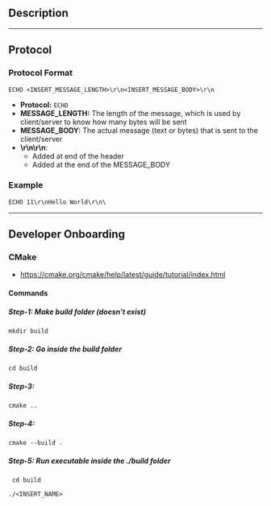 ## Description


---
## Protocol

### Protocol Format

    ECHO <INSERT_MESSAGE_LENGTH>\r\n<INSERT_MESSAGE_BODY>\r\n

* **Protocol:** `ECHO`
* **MESSAGE_LENGTH:** The length of the message, which is used by client/server to know how many bytes will be sent
* **MESSAGE_BODY:** The actual message (text or bytes) that is sent to the client/server
* **\r\n\r\n**:
  * Added at end of the header
  * Added at the end of the MESSAGE_BODY

### Example

    ECHO 11\r\nHello World\r\n\

---
## Developer Onboarding 

### CMake

* https://cmake.org/cmake/help/latest/guide/tutorial/index.html

#### Commands

##### Step-1: Make build folder (doesn't exist)

    mkdir build

##### Step-2: Go inside the build folder
    
    cd build

##### Step-3: 

    cmake ..

##### Step-4: 

    cmake --build .

##### Step-5: Run executable inside the ./build folder

     cd build 

    ./<INSERT_NAME>